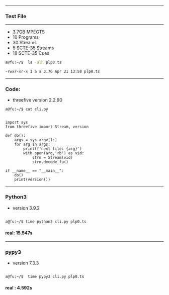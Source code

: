 ___
### Test File
___
  * 3.7GB MPEGTS
  * 10 Programs
  * 30 Streams
  * 5 SCTE-35 Streams
  * 18 SCTE-35 Cues

```sh
a@fu:~/$  ls -alh plp0.ts 

-rwxr-xr-x 1 a a 3.7G Apr 21 13:58 plp0.ts
```
___
### Code:
* threefive version 2.2.90
```python3
a@fu:~/$ cat cli.py


import sys
from threefive import Stream, version

def do():
    args = sys.argv[1:]
    for arg in args:
        print(f'next file: {arg}')
        with open(arg,'rb') as vid:
            strm = Stream(vid)
            strm.decode_fu()

if __name__ == "__main__":
    do()
    print(version())

```
___
### Python3 
* version 3.9.2
```sh

a@fu:~/$ time python3 cli.py plp0.ts
```

#### real:   15.547s



___
### pypy3 
* version 7.3.3 

```sh

a@fu:~/$  time pypy3 cli.py plp0.ts

```
#### real	:   4.592s



